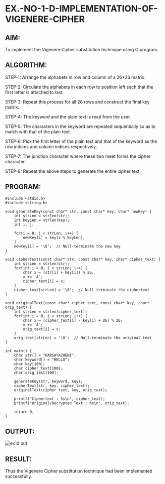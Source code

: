 # EX.-NO-1-D-IMPLEMENTATION-OF-VIGENERE-CIPHER

## AIM:
  To implement the Vigenere Cipher substitution technique using C program.
  
## ALGORITHM:
  STEP-1: Arrange the alphabets in row and column of a 26*26 matrix.
  
  STEP-2: Circulate the alphabets in each row to position left such that the first letter is attached to last.
 
  STEP-3: Repeat this process for all 26 rows and construct the final key matrix.
  
  STEP-4: The keyword and the plain text is read from the user.
  
  STEP-5: The characters in the keyword are repeated sequentially so as to match with that of the plain text.
  
  STEP-6: Pick the first letter of the plain text and that of the keyword as the row  indices and column indices respectively.
  
  STEP-7: The junction character where these two meet forms the cipher character.
  
  STEP-8: Repeat the above steps to generate the entire cipher text.
  
## PROGRAM:
```
#include <stdio.h>
#include <string.h>

void generateKey(const char* str, const char* key, char* newKey) {
    int strLen = strlen(str);
    int keyLen = strlen(key);
    int i, j;

    for(i = 0; i < strLen; i++) {
        newKey[i] = key[i % keyLen];
    }
    newKey[i] = '\0';  // Null-terminate the new key
}

void cipherText(const char* str, const char* key, char* cipher_text) {
    int strLen = strlen(str);
    for(int i = 0; i < strLen; i++) {
        char x = (str[i] + key[i]) % 26;
        x += 'A';
        cipher_text[i] = x;
    }
    cipher_text[strLen] = '\0';  // Null-terminate the ciphertext
}

void originalText(const char* cipher_text, const char* key, char* orig_text) {
    int strLen = strlen(cipher_text);
    for(int i = 0; i < strLen; i++) {
        char x = (cipher_text[i] - key[i] + 26) % 26;
        x += 'A';
        orig_text[i] = x;
    }
    orig_text[strLen] = '\0';  // Null-terminate the original text
}

int main() {
    char str[] = "HARSAYAZHENI";
    char keyword[] = "HELLO";
    char key[100];
    char cipher_text[100];
    char orig_text[100];

    generateKey(str, keyword, key);
    cipherText(str, key, cipher_text);
    originalText(cipher_text, key, orig_text);

    printf("Ciphertext : %s\n", cipher_text);
    printf("Original/Decrypted Text : %s\n", orig_text);

    return 0;
}
```

## OUTPUT:

![ex1d out](https://github.com/user-attachments/assets/47a01291-c80f-4b5c-9500-437b1258304d)

## RESULT:
  Thus the Vigenere Cipher substitution technique had been implemented successfully.

